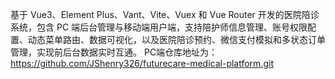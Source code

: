 基于 Vue3、Element Plus、Vant、Vite、Vuex 和 Vue Router 开发的医院陪诊系统，包含 PC 端后台管理与移动端用户端，支持陪护师信息管理、账号权限配置、动态菜单路由、数据可视化，以及医院陪诊预约、微信支付模拟和多状态订单管理，实现前后台数据实时互通。
PC端仓库地址为：https://github.com/JShenry326/futurecare-medical-platform.git
